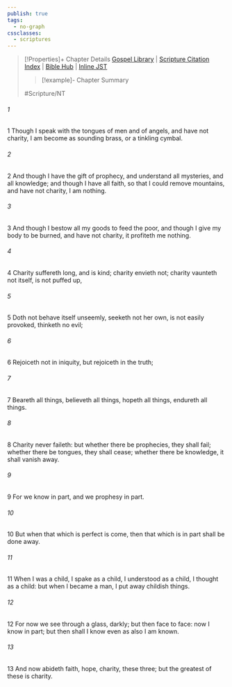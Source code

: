 ```yaml
---
publish: true
tags:
  - no-graph
cssclasses:
  - scriptures
---
```

>[!Properties]+ Chapter Details
>[Gospel Library](https://churchofjesuschrist.org/study/scriptures/nt/1-cor/13?lang=eng)    |    [Scripture Citation Index](https://scriptures.byu.edu/#0920d::c0920d)    |    [Bible Hub](https://biblehub.com/1_corinthians/13.htm)    |    [Inline JST](https://scripturetoolbox.com/html/ic/1Corinthians/13.html)
>>[!example]- Chapter Summary
>> 
> 
>
>#Scripture/NT
###### 1
1 Though I speak with the tongues of men and of angels, and have not charity, I am become as sounding brass, or a tinkling cymbal.
###### 2
2 And though I have the gift of prophecy, and understand all mysteries, and all knowledge; and though I have all faith, so that I could remove mountains, and have not charity, I am nothing.
###### 3
3 And though I bestow all my goods to feed the poor, and though I give my body to be burned, and have not charity, it profiteth me nothing.
###### 4
4 Charity suffereth long, and is kind; charity envieth not; charity vaunteth not itself, is not puffed up,
###### 5
5 Doth not behave itself unseemly, seeketh not her own, is not easily provoked, thinketh no evil;
###### 6
6 Rejoiceth not in iniquity, but rejoiceth in the truth;
###### 7
7 Beareth all things, believeth all things, hopeth all things, endureth all things.
###### 8
8 Charity never faileth: but whether there be prophecies, they shall fail; whether there be tongues, they shall cease; whether there be knowledge, it shall vanish away.
###### 9
9 For we know in part, and we prophesy in part.
###### 10
10 But when that which is perfect is come, then that which is in part shall be done away.
###### 11
11 When I was a child, I spake as a child, I understood as a child, I thought as a child: but when I became a man, I put away childish things.
###### 12
12 For now we see through a glass, darkly; but then face to face: now I know in part; but then shall I know even as also I am known.
###### 13
13 And now abideth faith, hope, charity, these three; but the greatest of these is charity.
